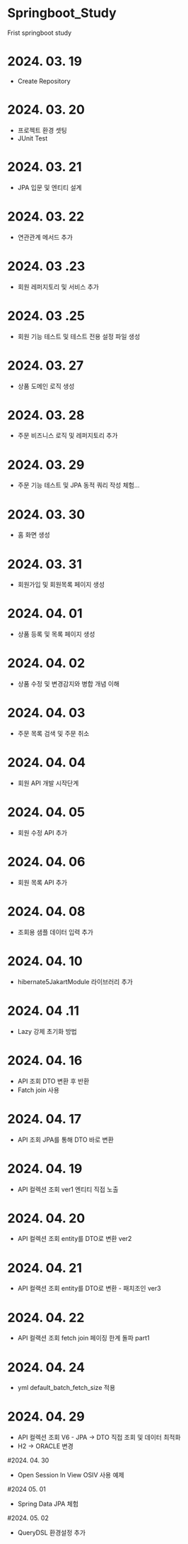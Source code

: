 # Springboot_Study
Frist springboot study

# 2024. 03. 19 
- Create Repository

# 2024. 03. 20
- 프로젝트 환경 셋팅
- JUnit Test

# 2024. 03. 21
- JPA 입문 및 엔티티 설계

# 2024. 03. 22
- 연관관계 메서드 추가

# 2024. 03 .23
- 회원 레퍼지토리 및 서비스 추가

# 2024. 03 .25
- 회원 기능 테스트 및 테스트 전용 설정 파일 생성

# 2024. 03. 27
- 상품 도메인 로직 생성

# 2024. 03. 28
- 주문 비즈니스 로직 및 레퍼지토리 추가

# 2024. 03. 29
- 주문 기능 테스트 및 JPA 동적 쿼리 작성 체험...

# 2024. 03. 30
- 홈 화면 생성

# 2024. 03. 31
- 회원가입 및 회원목록 페이지 생성

# 2024. 04. 01
- 상품 등록 및 목록 페이지 생성

# 2024. 04. 02
- 상품 수정 및 변경감지와 병합 개념 이해

# 2024. 04. 03
- 주문 목록 검색 및 주문 취소

# 2024. 04. 04
- 회원 API 개발 시작단계

# 2024. 04. 05
- 회원 수정 API 추가

# 2024. 04. 06
- 회원 목록 API 추가

# 2024. 04. 08
- 조회용 샘플 데이터 입력 추가

# 2024. 04. 10
- hibernate5JakartModule 라이브러리 추가

# 2024. 04 .11
- Lazy 강제 초기화 방법

# 2024. 04. 16
- API 조회 DTO 변환 후 반환
- Fatch join 사용

# 2024. 04. 17
- API 조회 JPA를 통해 DTO 바로 변환

# 2024. 04. 19
- API 컬렉션 조회 ver1 엔티티 직접 노출

# 2024. 04. 20
- API 컬렉션 조회 entity를 DTO로 변환 ver2

# 2024. 04. 21
- API 컬랙션 조회 entity를 DTO로 변환 - 패치조인 ver3

# 2024. 04. 22
- API 컬랙션 조회 fetch join 페이징 한계 돌파 part1

# 2024. 04. 24
- yml default_batch_fetch_size 적용

# 2024. 04. 29
- API 컬렉션 조회 V6 - JPA -> DTO 직접 조회 및 데이터 최적화
- H2 -> ORACLE 변경

#2024. 04. 30
- Open Session In View OSIV 사용 예제

#2024 05. 01
- Spring Data JPA 체험

#2024. 05. 02
- QueryDSL 환경설정 추가
